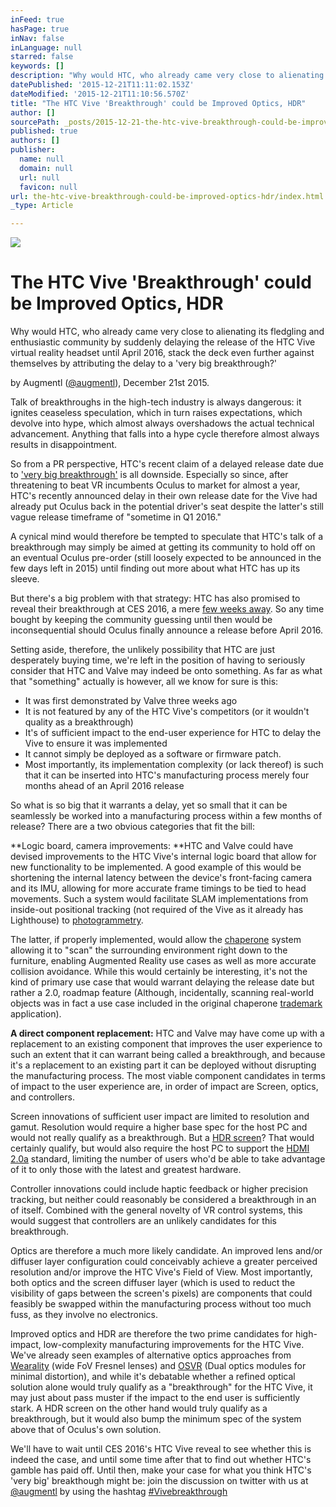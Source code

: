 ```yaml
---
inFeed: true
hasPage: true
inNav: false
inLanguage: null
starred: false
keywords: []
description: "Why would HTC, who already came very close to alienating its fledgling and enthusiastic community by suddenly delaying the release of the HTC Vive virtual reality headset until April 2016, stack the deck even further against themselves by attributing the delay to a 'very big breakthrough?'"
datePublished: '2015-12-21T11:11:02.153Z'
dateModified: '2015-12-21T11:10:56.570Z'
title: "The HTC Vive 'Breakthrough' could be Improved Optics, HDR"
author: []
sourcePath: _posts/2015-12-21-the-htc-vive-breakthrough-could-be-improved-optics-hdr.md
published: true
authors: []
publisher:
  name: null
  domain: null
  url: null
  favicon: null
url: the-htc-vive-breakthrough-could-be-improved-optics-hdr/index.html
_type: Article

---
```

![](https://the-grid-user-content.s3-us-west-2.amazonaws.com/8d1fa397-23e6-4d22-b8bb-95bc0979be65.png)

# The HTC Vive 'Breakthrough' could be Improved Optics, HDR

Why would HTC, who already came very close to alienating its fledgling and enthusiastic community by suddenly delaying the release of the HTC Vive virtual reality headset until April 2016, stack the deck even further against themselves by attributing the delay to a 'very big breakthrough?'

by Augmentl  ([@augmentl][0]), December 21st 2015\.

Talk of breakthroughs in the high-tech industry is always dangerous: it ignites ceaseless speculation, which in turn raises expectations, which devolve into hype, which almost always overshadows the actual technical advancement. Anything that falls into a hype cycle therefore almost always results in disappointment.

So from a PR perspective, HTC's recent claim of a delayed release date due to ['very big breakthrough'][1] is all downside. Especially so since, after threatening to beat VR incumbents Oculus to market for almost a year, HTC's recently announced delay in their own release date for the Vive had already put Oculus back in the potential driver's seat despite the latter's still vague release timeframe of "sometime in Q1 2016." 

A cynical mind would therefore be tempted to speculate that HTC's talk of a breakthrough may simply be aimed at getting its community to hold off on an eventual Oculus pre-order (still loosely expected to be announced in the few days left in 2015) until finding out more about what HTC has up its sleeve.

But there's a big problem with that strategy: HTC has also promised to reveal their breakthrough at CES 2016, a mere [few weeks away][2]. So any time bought by keeping the community guessing until then would be inconsequential should Oculus finally announce a release before April 2016\.

Setting aside, therefore, the unlikely possibility that HTC are just desperately buying time, we're left in the position of having to seriously consider that HTC and Valve may indeed be onto something. As far as what that "something" actually is however, all we know for sure is this:

* It was first demonstrated by Valve three weeks ago
* It is not featured by any of the HTC Vive's competitors (or it wouldn't quality as a breakthrough)
* It's of sufficient impact to the end-user experience for HTC to delay the Vive to ensure it was implemented
* It cannot simply be deployed as a software or firmware patch.
* Most importantly, its implementation complexity (or lack thereof) is such that it can be inserted into HTC's manufacturing process merely four months ahead of an April 2016 release

So what is so big that it warrants a delay, yet so small that it can be seamlessly be worked into a manufacturing process within a few months of release? There are a two obvious categories that fit the bill:

**Logic board, camera improvements: **HTC and Valve could have devised improvements to the HTC Vive's internal logic board that allow for new functionality to be implemented. A good example of this would be shortening the internal latency between the device's front-facing camera and its IMU, allowing for more accurate frame timings to be tied to head movements. Such a system would facilitate SLAM implementations from inside-out positional tracking (not required of the Vive as it already has Lighthouse) to [photogrammetry][3]. 

The latter, if properly implemented, would allow the [chaperone][4] system allowing it to "scan" the surrounding environment right down to the furniture, enabling Augmented Reality use cases as well as more accurate collision avoidance. While this would certainly be interesting, it's not the kind of primary use case that would warrant delaying the release date but rather a 2.0, roadmap feature (Although, incidentally, scanning real-world objects was in fact a use case included in the original chaperone [trademark][5] application).

**A direct component replacement:** HTC and Valve may have come up with a replacement to an existing component that improves the user experience to such an extent that it can warrant being called a breakthrough, and because it's a replacement to an existing part it can be deployed without disrupting the manufacturing process. The most viable component candidates in terms of impact to the user experience are, in order of impact are Screen, optics, and controllers. 

Screen innovations of sufficient user impact are limited to resolution and gamut. Resolution would require a higher base spec for the host PC and would not really qualify as a breakthrough. But a [HDR screen][6]? That would certainly qualify, but would also require the host PC to support the [HDMI 2.0a][7] standard, limiting the number of users who'd be able to take advantage of it to only those with the latest and greatest hardware.  

Controller innovations could include haptic feedback or higher precision tracking, but neither could reasonably be considered a breakthrough in an of itself. Combined with the general novelty of VR control systems, this would suggest that controllers are an unlikely candidates for this breakthrough. 

Optics are therefore a much more likely candidate. An improved lens and/or diffuser layer configuration could conceivably achieve a greater perceived resolution and/or improve the HTC Vive's Field of View. Most importantly, both optics and the screen diffuser layer (which is used to reduct the visibility of gaps between the screen's pixels) are components that could feasibly be swapped within the manufacturing process without too much fuss, as they involve no electronics.

Improved optics and HDR are therefore the two prime candidates for high-impact, low-complexity manufacturing improvements for the HTC Vive. We've already seen examples of alternative optics approaches from [Wearality][8] (wide FoV Fresnel lenses) and [OSVR][9] (Dual optics modules for minimal distortion), and while it's debatable whether a refined optical solution alone would truly qualify as a "breakthrough" for the HTC Vive, it may just about pass muster if the impact to the end user is sufficiently stark. A HDR screen on the other hand would truly qualify as a breakthrough, but it would also bump the minimum spec of the system above that of Oculus's own solution.

We'll have to wait until CES 2016's HTC Vive reveal to see whether this is indeed the case, and until some time after that to find out whether HTC's gamble has paid off. Until then, make your case for what you think HTC's 'very big' breakthough might be: join the discussion on twitter with us at [@augmentl][0] by using the hashtag [\#Vivebreakthrough][10]

[0]: http://twitter.com/augmentl
[1]: http://www.engadget.com/2015/12/18/htc-vive-vr-big-breakthrough-ces/
[2]: https://www.cesweb.org/
[3]: https://www.youtube.com/watch?v=9_GD7kUbogk
[4]: http://www.trustedreviews.com/news/valve-trademarks-something-called-chaperone-related-to-vr
[5]: http://www.eurogamer.net/articles/2015-05-20-what-is-valves-chaperone
[6]: http://www.telegraph.co.uk/technology/news/11340226/Netflix-HDR-is-more-important-than-4K.html
[7]: http://www.hdmi.org/manufacturer/hdmi_2_0/hdmi_2_0a_faq.aspx
[8]: http://www.wearality.com/
[9]: http://www.razerzone.com/osvr-hacker-dev-kit
[10]: https://twitter.com/hashtag/Vivebreakthrough?src=hash